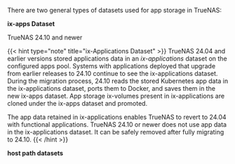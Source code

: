 &NewLine;

There are two general types of datasets used for app storage in TrueNAS:

**ix-apps Dataset**

TrueNAS 24.10 and newer 

<!--   The **ix-apps** dataset is for internal use only. -->

{{< hint type="note" title="ix-Applications Dataset" >}}
TrueNAS 24.04 and earlier versions stored applications data in an *ix-applications* dataset on the configured apps pool.
Systems with applications deployed that upgrade from earlier releases to 24.10 continue to see the ix-applications dataset.
During the migration process, 24.10 reads the stored Kubernetes app data in the ix-applications dataset, ports them to Docker, and saves them in the new ix-apps dataset.
App storage ix-volumes present in ix-applications are cloned under the ix-apps dataset and promoted.

The app data retained in ix-applications enables TrueNAS to revert to 24.04 with functional applications.
TrueNAS 24.10 or newer does not use app data in the ix-applications dataset.
It can be safely removed after fully migrating to 24.10.
{{< /hint >}}
  
**host path datasets**


<!-- {{< hint type=info >}}
Earlier versions of TrueNAS had issues with apps failing to deploy if the application and an SMB or NFS share had the same host path to a dataset.
This issue no longer exists, but we still recommended creating datasets for applications that do not share the same host path as an SMB or NFS share.
{{< /hint >}}-->
